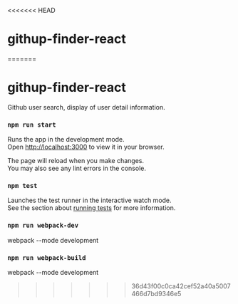 <<<<<<< HEAD
# githup-finder-react
=======
# githup-finder-react

Github user search, display of user detail information.

### `npm run start`

Runs the app in the development mode.\
Open [http://localhost:3000](http://localhost:3000) to view it in your browser.

The page will reload when you make changes.\
You may also see any lint errors in the console.

### `npm test`

Launches the test runner in the interactive watch mode.\
See the section about [running tests](https://facebook.github.io/create-react-app/docs/running-tests) for more information.

### `npm run webpack-dev`

webpack --mode development

### `npm run webpack-build`


webpack --mode development

>>>>>>> 36d43f00c0ca42cef52a40a5007466d7bd9346e5
